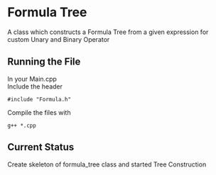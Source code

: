 # Formula Tree
A class which constructs a Formula Tree from a given expression for custom Unary and Binary Operator

## Running the File
In your Main.cpp<br>
Include the header<br>
```
#include "Formula.h"
```
Compile the files with<br>
```
g++ *.cpp
```

## Current Status
Create skeleton of formula_tree class and started Tree Construction